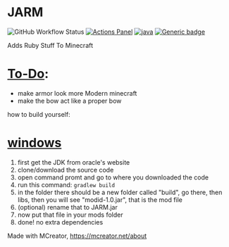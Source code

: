 # JARM
![GitHub Workflow Status](https://img.shields.io/github/workflow/status/Suyashtnt/JARM/Java%20CI%20with%20Gradle?style=for-the-badge)
[![Actions Panel](https://img.shields.io/badge/actionspanel-enabled-brightgreen?style=for-the-badge)](https://www.actionspanel.app/app/Suyashtnt/JARM)
[![java](https://img.shields.io/badge/made-with_java-red.svg?style=for-the-badge)](https://java.com)
[![Generic badge](https://img.shields.io/badge/Made_With-MCreator-brightgreen?style=for-the-badge)](https://mcreator.net/about)

Adds Ruby Stuff To Minecraft

# [To-Do](#to-do):
- make armor look more Modern minecraft
- make the bow act like a proper bow



how to build yourself:

# [**windows**](#windows-build)
1. first get the JDK from oracle's website
2. clone/download the source code
3. open command promt and go to where you downloaded the code
4. run this command: `gradlew build`
5. in the folder there should be a new folder called "build", go there, then libs, then you will see "modid-1.0.jar", that is the mod file
6. (optional) rename that to JARM.jar
7. now put that file in your mods folder
8. done! no extra dependencies

Made with MCreator, https://mcreator.net/about
